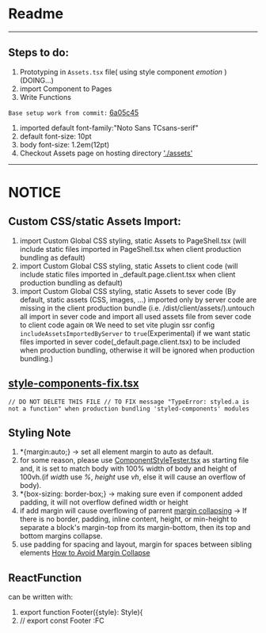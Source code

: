 # Readme
---

## Steps to do:
1. Prototyping in `Assets.tsx` file( using style component *emotion* ) (DOING...)
2. import Component to Pages
3. Write Functions


`Base setup work from commit:` [6a05c45](https://github.com/ChickenLamb/FooberSearchV1/tree/6a05c45f8c2152368fdf5b142f40e3c668fb1c15)
1. imported default font-family:"Noto Sans TCsans-serif"
2. default font-size: 10pt
3. body font-size: 1.2em(12pt)
4. Checkout Assets page on hosting directory ['./assets'](https://foober-search-v1.vercel.app/assets)
---
# NOTICE
## Custom CSS/static Assets Import:
1. import Custom Global CSS styling, static Assets to PageShell.tsx (will include static files imported in PageShell.tsx when client production bundling as default)
2. import Custom Global CSS styling, static Assets to client code (will include static files imported in _default.page.client.tsx when client production bundling as default)
3. import Custom Global CSS styling, static Assets to sever code (By default, static assets (CSS, images, ...) imported only by server code are missing in the client production bundle (i.e. /dist/client/assets/).untouch all import in sever code and import all used assets file from sever code to client code again  `OR` We need to set vite plugin ssr config  `includeAssetsImportedByServer` to `true`(Experimental) if we want static files imported in sever code(_default.page.client.tsx) to be included when production bundling, otherwise it will be ignored when production bundling.)

## [style-components-fix.tsx](https://github.com/ChickenLamb/FooberSearchV1/tree/main/assets/style-components-fix.tsx)
`// DO NOT DELETE THIS FILE
// TO FIX message "TypeError: styled.a is not a function" when production bundling 'styled-components' modules`

## Styling Note
1. *{margin:auto;}   ->  set all element margin to auto as default.
2. for some reason, please use [ComponentStyleTester.tsx](https://github.com/ChickenLamb/FooberSearchV1/tree/main/assets/ComponentStyleTester.tsx) as starting file and, it is set to match body with 100% width of body and height of 100vh.(if *width* use *%*, *height* use  *vh*, else it will cause an overflow of body).
3. *{box-sizing: border-box;}  ->  making sure even if component added padding, it will not overflow defined width or height
4. if add margin will cause overflowing of parrent [margin collapsing](https://developer.mozilla.org/en-US/docs/Web/CSS/CSS_Box_Model/Mastering_margin_collapsing)    ->  If there is no border, padding, inline content, height, or min-height to separate a block's margin-top from its margin-bottom, then its top and bottom margins collapse.
5. use padding for spacing and layout, margin for spaces between sibling elements [How to Avoid Margin Collapse](https://www.freecodecamp.org/news/what-is-margin-collapse-and-how-to-avoid-it/#:~:text=How%20to%20Avoid%20Margin%20Collapse,first%20for%20padding%20if%20possible.)

## ReactFunction
can be written with:
1. export function Footer({style}: Style){
2. // export const Footer :FC<Style> =({style:style}): ReactElement =>{

Basically the same but, I do not have good reason to choose 2 over 1. 1 just make life easier, less prone to typos, easy to read and less confuse.
---
## Tweaking to do:
1. subsetting fonts to improve load time using Glyphhanger?
2. rework on per component RWD design later on after finished implemented basic functionalities
3. Should i use geo or IP as user's location?IP seems okay for seamless experience(no pop up window showed asking user's location access right )
4. Export all type to module for future better code maintenance, stability

## Tweaking Made:
1. enable only woff2, but it's usage is only [96%](https://caniuse.com/woff2)
2. add in geo location support for more precise result search.

## Vercel
! Hosting override output directory to `'dist/client/'`

Website Showcase on vercel hosting: [Go to Webpage](https://foober-search-v1.vercel.app/)
---
